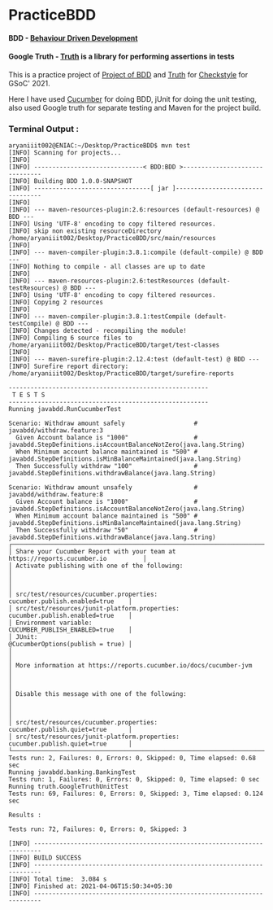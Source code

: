 # PracticeBDD
#### BDD - [Behaviour Driven Development](https://en.wikipedia.org/wiki/Behavior-driven_development)
#### Google Truth - [Truth](https://truth.dev/) is a library for performing assertions in tests


This is a practice project of  [Project of BDD](https://github.com/checkstyle/checkstyle/wiki/Checkstyle-GSoC-2021-Project-Ideas#project-name-adaptation-of-behavior-driven-development-ideas-for-testing-of-source-code-validation-algorithms) and [Truth](https://github.com/google/truth) for [Checkstyle](https://checkstyle.org/) for GSoC' 2021.

Here I have used [Cucumber](https://cucumber.io/docs/guides/10-minute-tutorial/) for doing BDD, jUnit for doing the unit testing, also used Google truth for separate testing and Maven for the project build.      

### Terminal Output :

```
aryaniiit002@ENIAC:~/Desktop/PracticeBDD$ mvn test
[INFO] Scanning for projects...
[INFO] 
[INFO] ------------------------------< BDD:BDD >-------------------------------
[INFO] Building BDD 1.0.0-SNAPSHOT
[INFO] --------------------------------[ jar ]---------------------------------
[INFO] 
[INFO] --- maven-resources-plugin:2.6:resources (default-resources) @ BDD ---
[INFO] Using 'UTF-8' encoding to copy filtered resources.
[INFO] skip non existing resourceDirectory /home/aryaniiit002/Desktop/PracticeBDD/src/main/resources
[INFO] 
[INFO] --- maven-compiler-plugin:3.8.1:compile (default-compile) @ BDD ---
[INFO] Nothing to compile - all classes are up to date
[INFO] 
[INFO] --- maven-resources-plugin:2.6:testResources (default-testResources) @ BDD ---
[INFO] Using 'UTF-8' encoding to copy filtered resources.
[INFO] Copying 2 resources
[INFO] 
[INFO] --- maven-compiler-plugin:3.8.1:testCompile (default-testCompile) @ BDD ---
[INFO] Changes detected - recompiling the module!
[INFO] Compiling 6 source files to /home/aryaniiit002/Desktop/PracticeBDD/target/test-classes
[INFO] 
[INFO] --- maven-surefire-plugin:2.12.4:test (default-test) @ BDD ---
[INFO] Surefire report directory: /home/aryaniiit002/Desktop/PracticeBDD/target/surefire-reports

-------------------------------------------------------
 T E S T S
-------------------------------------------------------
Running javabdd.RunCucumberTest

Scenario: Withdraw amount safely                   # javabdd/withdraw.feature:3
  Given Account balance is "1000"                  # javabdd.StepDefinitions.isAccountBalanceNotZero(java.lang.String)
  When Minimum account balance maintained is "500" # javabdd.StepDefinitions.isMinBalanceMaintained(java.lang.String)
  Then Successfully withdraw "100"                 # javabdd.StepDefinitions.withdrawBalance(java.lang.String)

Scenario: Withdraw amount unsafely                 # javabdd/withdraw.feature:8
  Given Account balance is "1000"                  # javabdd.StepDefinitions.isAccountBalanceNotZero(java.lang.String)
  When Minimum account balance maintained is "500" # javabdd.StepDefinitions.isMinBalanceMaintained(java.lang.String)
  Then Successfully withdraw "50"                  # javabdd.StepDefinitions.withdrawBalance(java.lang.String)
┌───────────────────────────────────────────────────────────────────────────────────┐
│ Share your Cucumber Report with your team at https://reports.cucumber.io          │
│ Activate publishing with one of the following:                                    │
│                                                                                   │
│ src/test/resources/cucumber.properties:          cucumber.publish.enabled=true    │
│ src/test/resources/junit-platform.properties:    cucumber.publish.enabled=true    │
│ Environment variable:                            CUCUMBER_PUBLISH_ENABLED=true    │
│ JUnit:                                           @CucumberOptions(publish = true) │
│                                                                                   │
│ More information at https://reports.cucumber.io/docs/cucumber-jvm                 │
│                                                                                   │
│ Disable this message with one of the following:                                   │
│                                                                                   │
│ src/test/resources/cucumber.properties:          cucumber.publish.quiet=true      │
│ src/test/resources/junit-platform.properties:    cucumber.publish.quiet=true      │
└───────────────────────────────────────────────────────────────────────────────────┘
Tests run: 2, Failures: 0, Errors: 0, Skipped: 0, Time elapsed: 0.68 sec
Running javabdd.banking.BankingTest
Tests run: 1, Failures: 0, Errors: 0, Skipped: 0, Time elapsed: 0 sec
Running truth.GoogleTruthUnitTest
Tests run: 69, Failures: 0, Errors: 0, Skipped: 3, Time elapsed: 0.124 sec

Results :

Tests run: 72, Failures: 0, Errors: 0, Skipped: 3

[INFO] ------------------------------------------------------------------------
[INFO] BUILD SUCCESS
[INFO] ------------------------------------------------------------------------
[INFO] Total time:  3.084 s
[INFO] Finished at: 2021-04-06T15:50:34+05:30
[INFO] ------------------------------------------------------------------------

```
